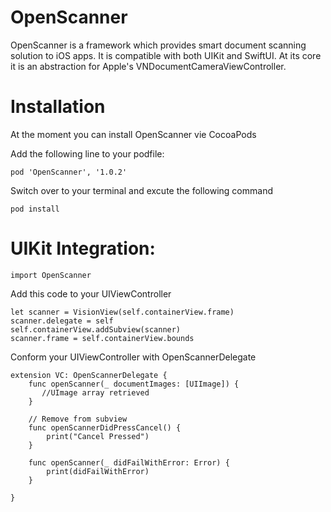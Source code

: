 # OpenScanner
OpenScanner is a framework which provides smart document scanning solution to iOS apps. It is compatible with both UIKit and SwiftUI. At its core it is an 
abstraction for Apple's VNDocumentCameraViewController. 

# Installation 

At the moment you can install OpenScanner vie CocoaPods 

Add the following line to your podfile: 
```
pod 'OpenScanner', '1.0.2' 
```
Switch over to your terminal and excute the following command

```
pod install
```

# UIKit Integration: 

```
import OpenScanner
```

Add this code to your UIViewController

```
let scanner = VisionView(self.containerView.frame)
scanner.delegate = self
self.containerView.addSubview(scanner)
scanner.frame = self.containerView.bounds
```

Conform your UIViewController with OpenScannerDelegate

```
extension VC: OpenScannerDelegate {
    func openScanner(_ documentImages: [UIImage]) {
       //UImage array retrieved
    }
    
    // Remove from subview
    func openScannerDidPressCancel() {
        print("Cancel Pressed")
    }
    
    func openScanner(_ didFailWithError: Error) {
        print(didFailWithError)
    }
    
}
```
